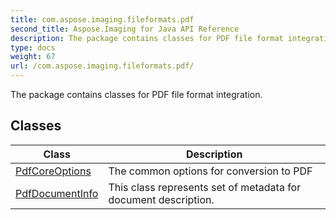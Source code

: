 ```yaml
---
title: com.aspose.imaging.fileformats.pdf
second_title: Aspose.Imaging for Java API Reference
description: The package contains classes for PDF file format integration.
type: docs
weight: 67
url: /com.aspose.imaging.fileformats.pdf/
---
```


The package contains classes for PDF file format integration.


## Classes

| Class | Description |
| --- | --- |
| [PdfCoreOptions](../com.aspose.imaging.fileformats.pdf/pdfcoreoptions) | The common options for conversion to PDF |
| [PdfDocumentInfo](../com.aspose.imaging.fileformats.pdf/pdfdocumentinfo) | This class represents set of metadata for document description. |
